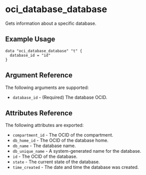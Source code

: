 # oci\_database\_database

Gets information about a specific database.

## Example Usage

```
data "oci_database_database" "t" {
  database_id = "id"
}
```

## Argument Reference

The following arguments are supported:

* `database_id` - (Required) The database OCID.

## Attributes Reference

The following attributes are exported:

* `compartment_id` - The OCID of the compartment.
* `db_home_id` - The OCID of the database home.
* `db_name` - The database name.
* `db_unique_name` - A system-generated name for the database.
* `id` - The OCID of the database.
* `state` - The current state of the database.
* `time_created` - The date and time the database was created.
